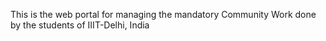 This is the web portal for managing the mandatory Community Work done by the students of IIIT-Delhi, India

